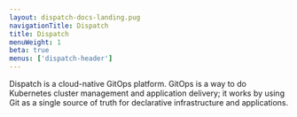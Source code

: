 ```yaml
---
layout: dispatch-docs-landing.pug
navigationTitle: Dispatch
title: Dispatch
menuWeight: 1
beta: true
menus: ['dispatch-header']
---
```


Dispatch is a cloud-native GitOps platform. GitOps is a way to do Kubernetes cluster management and application delivery; it works by using Git as a single source of truth for declarative infrastructure and applications. 